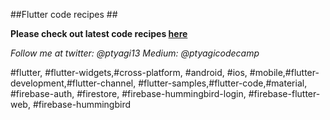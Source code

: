 ##Flutter code recipes ##

**Please check out latest code recipes [here](https://ptyagicodecamp.github.io/flutter-live-booklet-flutter-component-recipes.html)**

_Follow me at twitter: @ptyagi13_
_Medium: @ptyagicodecamp_

#flutter, #flutter-widgets,#cross-platform, #android, #ios, #mobile,#flutter-development,#flutter-channel, #flutter-samples,#flutter-code,#material,
#firebase-auth, #firestore, #firebase-hummingbird-login, #firebase-flutter-web, #firebase-hummingbird